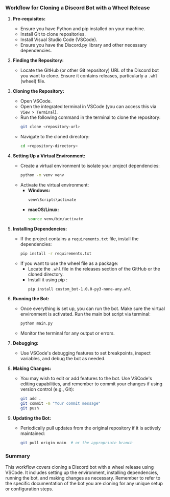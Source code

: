 ### Workflow for Cloning a Discord Bot with a Wheel Release

1. **Pre-requisites:**
   - Ensure you have Python and pip installed on your machine.
   - Install Git to clone repositories.
   - Install Visual Studio Code (VSCode).
   - Ensure you have the Discord.py library and other necessary dependencies.

2. **Finding the Repository:**
   - Locate the GitHub (or other Git repository) URL of the Discord bot you want to clone. Ensure it contains releases, particularly a `.whl` (wheel) file.

3. **Cloning the Repository:**
   - Open VSCode.
   - Open the integrated terminal in VSCode (you can access this via `View > Terminal`).
   - Run the following command in the terminal to clone the repository:
     ```bash
     git clone <repository-url>
     ```
   - Navigate to the cloned directory:
     ```bash
     cd <repository-directory>
     ```

4. **Setting Up a Virtual Environment:**
   - Create a virtual environment to isolate your project dependencies:
     ```bash
     python -m venv venv
     ```
   - Activate the virtual environment:
     - **Windows:**
       ```bash
       venv\Scripts\activate
       ```
     - **macOS/Linux:**
       ```bash
       source venv/bin/activate
       ```

5. **Installing Dependencies:**
   - If the project contains a `requirements.txt` file, install the dependencies:
     ```bash
     pip install -r requirements.txt
     ```
   - If you want to use the wheel file as a package:
     - Locate the `.whl` file in the releases section of the GitHub or the cloned directory.
     - Install it using pip :
       ```bash
       pip install custom_bot-1.0.0-py3-none-any.whl
       ```

7. **Running the Bot:**
   - Once everything is set up, you can run the bot. Make sure the virtual environment is activated. Run the main bot script via terminal:
     ```bash
     python main.py
     ```
   - Monitor the terminal for any output or errors.

8. **Debugging:**
   - Use VSCode's debugging features to set breakpoints, inspect variables, and debug the bot as needed.

9. **Making Changes:**
   - You may wish to edit or add features to the bot. Use VSCode's editing capabilities, and remember to commit your changes if using version control (e.g., Git):
     ```bash
     git add .
     git commit -m "Your commit message"
     git push
     ```

10. **Updating the Bot:**
    - Periodically pull updates from the original repository if it is actively maintained:
      ```bash
      git pull origin main  # or the appropriate branch
      ```

### Summary
This workflow covers cloning a Discord bot with a wheel release using VSCode. It includes setting up the environment, installing dependencies, running the bot, and making changes as necessary. Remember to refer to the specific documentation of the bot you are cloning for any unique setup or configuration steps.
